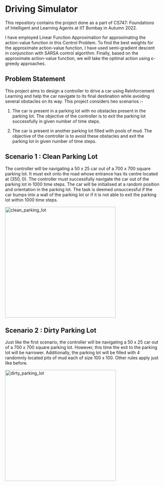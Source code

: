 # Driving Simulator

This repository contains the project done as a part of CS747: Foundations of Intelligent and Learning Agents at IIT Bombay in Autumn 2022. 

I have employed Linear Function Approximation for approximating the action-value function in this Control Problem. To find the best weights for the approximate action-value function, I have used semi-gradient descent in conjunction with SARSA control algorithm. Finally, based on the approximate action-value function, we will take the optimal action using ε-greedy approaches.

## Problem Statement

This project aims to design a controller to drive a car using Reinforcement Learning and help the car navigate to its final destination while avoiding several obstacles on its way. This project considers two scenarios :- 

1. The car is present in a parking lot with no obstacles present in the parking lot. The objective of the controller is to exit the parking lot successfully in given number of time steps.

2. The car is present in another parking lot filled with pools of mud. The objective of the controller is to avoid these obstacles and exit the parking lot in given number of time steps.

## Scenario 1 : Clean Parking Lot

The controller will be navigating a 50 x 25 car out of a 700 x 700 square parking lot. It must exit onto the road whose entrance has its centre located at (350, 0). The controller must successfully navigate the car out of the parking lot in 1000 time steps. The car will be initialised at a random position and orientation in the parking lot. The task is deemed unsuccessful if the car bumps into a wall of the parking lot or if it is not able to exit the parking lot within 1000 time steps.

<img width="361" alt="clean_parking_lot" src="https://github.com/Adu3108/DrivingSimulator/assets/81511060/6e386c11-d2fd-4786-9e65-801009689899">

## Scenario 2 : Dirty Parking Lot

Just like the first scenario, the controller will be navigating a 50 x 25 car out of a 700 x 700 square parking lot. However, this time the exit to the parking lot will be narrower. Additionally, the parking lot will be filled with 4 randomnly located pits of mud each of size 100 x 100. Other rules apply just like before.

<img width="362" alt="dirty_parking_lot" src="https://github.com/Adu3108/DrivingSimulator/assets/81511060/c49f01cb-bf8b-44f3-b014-a1dedec48c0a">
